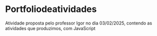 # Portfoliodeatividades
Atividade proposta pelo professor Igor no dia 03/02/2025, contendo as atividades que produzimos, com JavaScript
